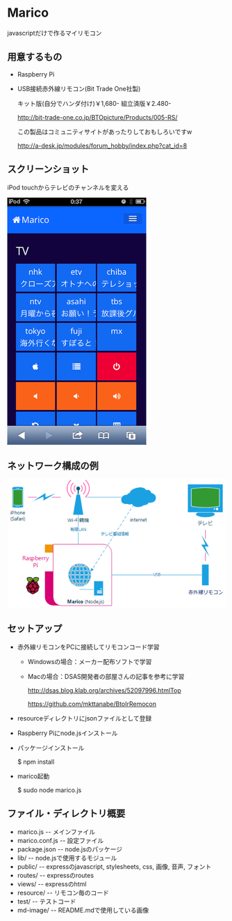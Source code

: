 Marico
======

javascriptだけで作るマイリモコン

用意するもの
----
* Raspberry Pi
* USB接続赤外線リモコン(Bit Trade One社製)
  
    キット版(自分でハンダ付け)￥1,680- 組立済版￥2.480-
  
    http://bit-trade-one.co.jp/BTOpicture/Products/005-RS/

    この製品はコミュニティサイトがあったりしておもしろいですw

    http://a-desk.jp/modules/forum_hobby/index.php?cat_id=8

スクリーンショット
----
iPod touchからテレビのチャンネルを変える  
  
  
![iPhoneやiPad、iPod touchからテレビのチャンネルを変えることができます](./md-image/screen-shot-tv.png "ボタンをクリックするとチャンネルが変わります")
  
  
ネットワーク構成の例
---
  
  
![ネットワーク図の例です](./md-image/network-diagram.png "ネットワーク図の例です")
  

セットアップ
-----------
* 赤外線リモコンをPCに接続してリモコンコード学習

    * Windowsの場合：メーカー配布ソフトで学習

    * Macの場合：DSAS開発者の部屋さんの記事を参考に学習

        http://dsas.blog.klab.org/archives/52097996.htmlTop

        https://github.com/mkttanabe/BtoIrRemocon

* resourceディレクトリにjsonファイルとして登録
* Raspberry Piにnode.jsインストール
* パッケージインストール

    $ npm install

* marico起動

    $ sudo node marico.js

ファイル・ディレクトリ概要
---------------
* marico.js -- メインファイル
* marico.conf.js -- 設定ファイル
* package.json -- node.jsのパッケージ
* lib/ -- node.jsで使用するモジュール
* public/ -- expressのjavascript, stylesheets, css, 画像, 音声, フォント
* routes/ -- expressのroutes
* views/ -- expressのhtml
* resource/ -- リモコン毎のコード
* test/ -- テストコード
* md-image/ -- README.mdで使用している画像
